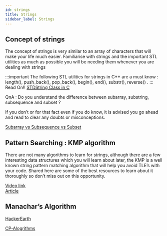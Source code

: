 ```yaml
---
id: strings
title: Strings
sidebar_label: Strings
---
```

## Concept of strings

The concept of strings is very similar to an array of characters that will make your life much easier. Familiarise with strings and the important STL utilities as much as possible you will be needing them whenever you are dealing with strings

:::important
The following STL utilities for strings in C++ are a must know : length(), push_back(), pop_back(), begin(), end(), substr(), reverse() .
:::
Read On!!
[STDString Class in C](https://www.geeksforgeeks.org/stdstring-class-in-c/)

QnA : Do you understand the difference between subarray, substring, subsequence and subset ?

If you don’t or for that fact even if you do know, it is advised you go ahead and read to clear any doubts or misconceptions.

[Subarray vs Subsequence vs Subset](https://www.techiedelight.com/difference-between-subarray-subsequence-subset/)

## Pattern Searching : KMP algorithm

There are not many algorithms to learn for strings, although there are a few interesting data structures which you will learn about later, the KMP is a well known string pattern matching algorithm that will help you avoid TLE’s with your code. Shared here are some of the best resources to learn about it thoroughly so don’t miss out on this opportunity.

[Video link](https://www.youtube.com/watch?v=V5-7GzOfADQ)<br/>
[Article](https://cp-algorithms.com/string/prefix-function.html)

## Manachar’s Algorithm

[HackerEarth](https://www.hackerearth.com/practice/algorithms/string-algorithm/manachars-algorithm/tutorial/)

[CP-Alogrithms](https://cp-algorithms.com/string/manacher.html)
